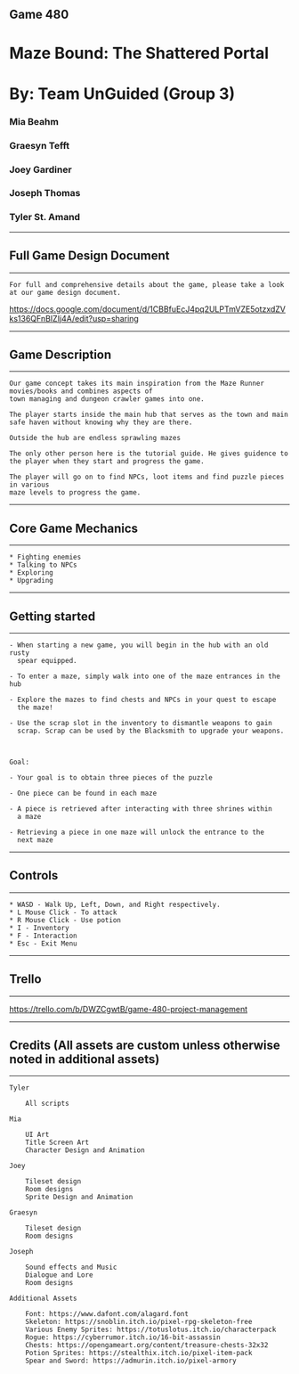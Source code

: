 ## Game 480

# Maze Bound: The Shattered Portal

#  By: Team UnGuided (Group 3)


 ### Mia Beahm
 ### Graesyn Tefft
 ### Joey Gardiner
 ### Joseph Thomas
 ### Tyler St. Amand



______________________________________________________________________________

## Full Game Design Document
______________________________________________________________________________

	For full and comprehensive details about the game, please take a look at our game design document.
	
https://docs.google.com/document/d/1CBBfuEcJ4pq2ULPTmVZE5otzxdZVks136QFnBIZIj4A/edit?usp=sharing



______________________________________________________________________________

## Game Description
______________________________________________________________________________


	
	Our game concept takes its main inspiration from the Maze Runner movies/books and combines aspects of 
 	town managing and dungeon crawler games into one. 
 
 	The player starts inside the main hub that serves as the town and main safe haven without knowing why they are there. 
 
  	Outside the hub are endless sprawling mazes 
  	
   	The only other person here is the tutorial guide. He gives guidence to the player when they start and progress the game. 
  
	The player will go on to find NPCs, loot items and find puzzle pieces in various 
    maze levels to progress the game.




______________________________________________________________________________

## Core Game Mechanics
______________________________________________________________________________

	* Fighting enemies
	* Talking to NPCs
	* Exploring
	* Upgrading

_____________________________________________________________________________

## Getting started
______________________________________________________________________________

	- When starting a new game, you will begin in the hub with an old rusty 
	  spear equipped.
    
	- To enter a maze, simply walk into one of the maze entrances in the hub

	- Explore the mazes to find chests and NPCs in your quest to escape
	  the maze!

	- Use the scrap slot in the inventory to dismantle weapons to gain 
	  scrap. Scrap can be used by the Blacksmith to upgrade your weapons.

    

    Goal: 

	- Your goal is to obtain three pieces of the puzzle

	- One piece can be found in each maze

	- A piece is retrieved after interacting with three shrines within
	  a maze

	- Retrieving a piece in one maze will unlock the entrance to the 
	  next maze

______________________________________________________________________________

 ## Controls
______________________________________________________________________________
		
	* WASD - Walk Up, Left, Down, and Right respectively.
	* L Mouse Click - To attack
	* R Mouse Click - Use potion
	* I - Inventory
	* F - Interaction
	* Esc - Exit Menu

______________________________________________________________________________

## Trello
______________________________________________________________________________


https://trello.com/b/DWZCgwtB/game-480-project-management

______________________________________________________________________________

## Credits (All assets are custom unless otherwise noted in additional assets)
______________________________________________________________________________
      
	Tyler 

		All scripts
	     
	Mia

		UI Art
		Title Screen Art
		Character Design and Animation

	Joey

		Tileset design
		Room designs
		Sprite Design and Animation
        
	Graesyn

		Tileset design
		Room designs

	Joseph

		Sound effects and Music
		Dialogue and Lore
		Room designs

	Additional Assets

		Font: https://www.dafont.com/alagard.font
		Skeleton: https://snoblin.itch.io/pixel-rpg-skeleton-free
		Various Enemy Sprites: https://totuslotus.itch.io/characterpack
		Rogue: https://cyberrumor.itch.io/16-bit-assassin
		Chests: https://opengameart.org/content/treasure-chests-32x32
		Potion Sprites: https://stealthix.itch.io/pixel-item-pack
		Spear and Sword: https://admurin.itch.io/pixel-armory


           
	             
                
            
	            
            
	            
